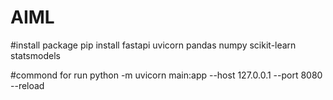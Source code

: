 # AIML

#install package
pip install fastapi uvicorn pandas numpy scikit-learn statsmodels


#commond for run
python -m uvicorn main:app --host 127.0.0.1 --port 8080 --reload
